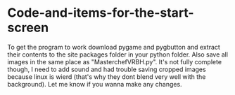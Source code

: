 # Code-and-items-for-the-start-screen
To get the program to work download pygame and pygbutton and extract their contents to the site packages folder in your python folder. Also save all images in the same place as "MasterchefVRBH.py". It's not fully complete though, I need to add sound and had trouble saving cropped images because linux is wierd (that's why they dont blend very well with the background). Let me know if you wanna make any changes. 
